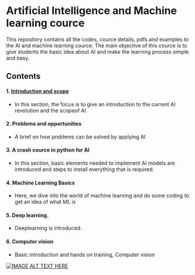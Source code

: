 # Artificial Intelligence and Machine learning cource 

This repository contains all the codes, cource details, pdfs and examples to the AI and machine learning cource. 
The main objective of this cource is to give students the basic idea about AI and make the learning process simple and easy.

## Contents

#### 1. [Introduction and scope](http://www.google.com)
   
   - In this section, the focus is to give an introduction to the current AI revolution and the scopeof AI

#### 2. Problems and opportunities
   
   - A brief on how problems can be solved by applying AI

#### 3. A crash cource in python for AI
   
   - In this section, basic elements needed to implement AI models are introduced and steps to install everything that is required.

#### 4. Machine Learning Basics
   - Here, we dive into the world of machine learning and do some coding to get an idea of what ML is
   
#### 5. Deep learning.
   - Deeplearning is introduced.

#### 6. Computer vision
   - Basic introduction and hands on training, Computer vision 


[![IMAGE ALT TEXT HERE](http://img.youtube.com/vi/aBr2kKAHN6/0.jpg)](http://www.youtube.com/watch?v=aBr2kKAHN6)
